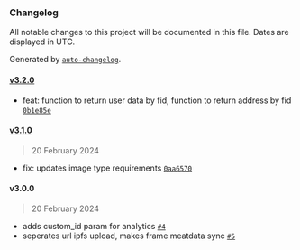 ### Changelog

All notable changes to this project will be documented in this file. Dates are displayed in UTC.

Generated by [`auto-changelog`](https://github.com/CookPete/auto-changelog).

#### [v3.2.0](https://github.com/PinataCloud/pinata-fdk/compare/v3.1.0...v3.2.0)

- feat: function to return user data by fid, function to return address by fid [`0b1e85e`](https://github.com/PinataCloud/pinata-fdk/commit/0b1e85e59bedc82751494e267c6c1610c87102bf)

#### [v3.1.0](https://github.com/PinataCloud/pinata-fdk/compare/v3.0.0...v3.1.0)

> 20 February 2024

- fix: updates image type requirements [`0aa6570`](https://github.com/PinataCloud/pinata-fdk/commit/0aa657007aa00b3e87f194df4c7b23c5db8fc8d3)

#### v3.0.0

> 20 February 2024

- adds custom_id param for analytics [`#4`](https://github.com/PinataCloud/pinata-fdk/pull/4)
- seperates url ipfs upload, makes frame meatdata sync [`#5`](https://github.com/PinataCloud/pinata-fdk/pull/5)
